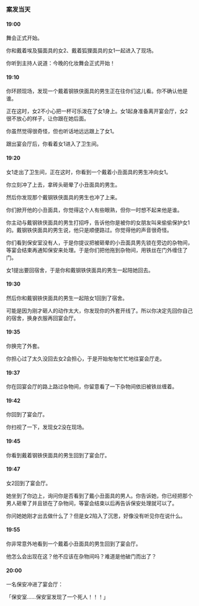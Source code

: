### 案发当天

#### 19:00

舞会正式开始。

你和戴着埃及猫面具的女2、戴着狐狸面具的女1一起进入了现场。

你听到主持人说道：今晚的化妆舞会正式开始！



#### 19:10

你环顾现场，发现一个戴着钢铁侠面具的男生正在往你们这儿看。你不确认他是谁。

正在这时，女2不小心把一杯可乐泼在了女1身上。女1起身准备离开宴会厅，女2很不放心的样子，让你跟在她后面。

你虽然觉得很奇怪，但也听话地远远跟上了女1。

跟出宴会厅后，你看着女1进入了卫生间。



#### 19:20

女1走出了卫生间，正在这时，你看到一个戴着小丑面具的男生冲向女1。

你立刻冲了上去，拿砖头砸晕了小丑面具的男生。

然后你发现那个戴钢铁侠面具的男生也冲了上来。



你们掀开他的小丑面具，你觉得这个人有些眼熟，但你一时想不起来他是谁。

你主动与戴钢铁侠面具的男生打招呼，告诉他你是被你的女朋友叫来偷偷保护女1的。戴钢铁侠面具的男生说，他只是顺便路过。你觉得他的声音很奇怪。

你们看到保安室没有人，于是你提议把被砸晕的小丑面具男先锁在旁边的杂物间，等宴会结束再通知保安来处理。于是你们把他拖到杂物间，用铁丝在门外缠住了门。

女1提出要回宿舍，于是你和戴钢铁侠面具的男生一起陪她回去。



#### 19:30

然后你和戴钢铁侠面具的男生一起陪女1回到了宿舍。

可能是因为刚才砸人的动作太大，你发现你的外套开线了。所以你决定先回你自己的宿舍，换身衣服再回宴会厅。



#### 19:35

你换完了外套。

你担心过了太久没回去女2会担心，于是开始匆匆忙忙地往宴会厅走。



#### 19:37

你在回宴会厅的路上路过杂物间，你留意看了一下杂物间依旧被铁丝缠着。



#### 19:42

你回到了宴会厅。

你扫视了一下，发现女2没在现场。



#### 19:45

你看到戴着钢铁侠面具的男生回到了宴会厅。



#### 19:47

女2回到了宴会厅。

她坐到了你边上，询问你是否看到了戴小丑面具的男人。你告诉她，你已经把那个男人砸晕了并且锁在了杂物间，等宴会结束以后再告诉保安处理就可以了。

你问她她刚才出去做什么了？但是女2陷入了沉思，好像没有听见你在说什么。



#### 19:55

你非常意外地看到一个戴着小丑面具的男生回到了宴会厅。

他怎么会出现在这？他不应该在杂物间吗？难道是他破门而出了？



#### 20:00

一名保安冲进了宴会厅：

「保安室……保安室发现了一个死人！！！」